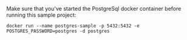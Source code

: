 Make sure that you've started the PostgreSql docker container before running this sample project:
```
docker run --name postgres-sample -p 5432:5432 -e POSTGRES_PASSWORD=postgres -d postgres
```

